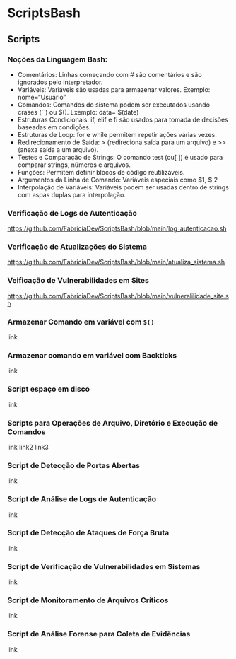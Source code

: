 # ScriptsBash
## Scripts
### Noções da Linguagem Bash:
* Comentários: Linhas começando com # são comentários e são ignorados pelo interpretador.
* Variáveis: Variáveis são usadas para armazenar valores. Exemplo: nome=“Usuário”
* Comandos: Comandos do sistema podem ser executados usando crases (``) ou $(). Exemplo: data= $(date)
* Estruturas Condicionais: if, elif e fi são usados para tomada de decisões baseadas em condições.
* Estruturas de Loop: for e while permitem repetir ações várias vezes.
* Redirecionamento de Saída: > (redireciona saída para um arquivo) e >> (anexa saída a um arquivo).
* Testes e Comparação de Strings: O comando test (ou[ ]) é usado para comparar strings, números e arquivos.
* Funções: Permitem definir blocos de código reutilizáveis.
* Argumentos da Linha de Comando: Variáveis especiais como $1, $ 2
* Interpolação de Variáveis: Variáveis podem ser usadas dentro de strings com aspas duplas para interpolação.

### Verificação de Logs de Autenticação
https://github.com/FabriciaDev/ScriptsBash/blob/main/log_autenticacao.sh
### Verificação de Atualizações do Sistema
https://github.com/FabriciaDev/ScriptsBash/blob/main/atualiza_sistema.sh
### Veificação de Vulnerabilidades em Sites
https://github.com/FabriciaDev/ScriptsBash/blob/main/vulneralilidade_site.sh
### Armazenar Comando em variável com `$()`
link
### Armazenar comando em variável com Backticks
link
### Script espaço em disco
link
### Scripts para Operações de Arquivo, Diretório e Execução de Comandos
link
link2
link3
### Script de Detecção de Portas Abertas
link
### Script de Análise de Logs de Autenticação
link
### Script de Detecção de Ataques de Força Bruta
link
### Script de Verificação de Vulnerabilidades em Sistemas
link
### Script de Monitoramento de Arquivos Críticos
link
### Script de Análise Forense para Coleta de Evidências
link
